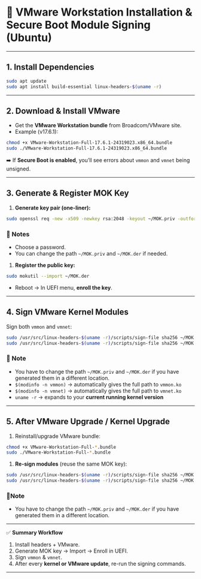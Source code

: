 # 🔑 VMware Workstation Installation & Secure Boot Module Signing (Ubuntu)

---

## 1. Install Dependencies

```bash
sudo apt update
sudo apt install build-essential linux-headers-$(uname -r)
```

---

## 2. Download & Install VMware

* Get the **VMware Workstation bundle** from Broadcom/VMware site.
* Example (v17.6.1):

```bash
chmod +x VMware-Workstation-Full-17.6.1-24319023.x86_64.bundle
sudo ./VMware-Workstation-Full-17.6.1-24319023.x86_64.bundle
```

➡️ If **Secure Boot is enabled**, you’ll see errors about `vmmon` and `vmnet` being unsigned.

---

## 3. Generate & Register MOK Key

1. **Generate key pair (one-liner):**

```bash
sudo openssl req -new -x509 -newkey rsa:2048 -keyout ~/MOK.priv -outform DER -out ~/MOK.der -nodes -days 36500 -subj "/CN=VMware/"
```

### 🔎 Notes

* Choose a password.
* You can change the path `~/MOK.priv` and `~/MOK.der` if needed.

1. **Register the public key:**

```bash
sudo mokutil --import ~/MOK.der
```

* Reboot → In UEFI menu, **enroll the key**.

---

## 4. Sign VMware Kernel Modules

Sign both `vmmon` and `vmnet`:

```bash
sudo /usr/src/linux-headers-$(uname -r)/scripts/sign-file sha256 ~/MOK.priv ~/MOK.der $(modinfo -n vmmon)
sudo /usr/src/linux-headers-$(uname -r)/scripts/sign-file sha256 ~/MOK.priv ~/MOK.der $(modinfo -n vmnet)
```

### 🔎 Note

* You have to change the path `~/MOK.priv` and `~/MOK.der` if you have generated them in a different location.
* `$(modinfo -n vmmon)` → automatically gives the full path to `vmmon.ko`
* `$(modinfo -n vmnet)` → automatically gives the full path to `vmnet.ko`
* `uname -r` → expands to your **current running kernel version**

---

## 5. After VMware Upgrade / Kernel Upgrade

1. Reinstall/upgrade VMware bundle:

```bash
chmod +x VMware-Workstation-Full-*.bundle
sudo ./VMware-Workstation-Full-*.bundle
```

1. **Re-sign modules** (reuse the same MOK key):

```bash
sudo /usr/src/linux-headers-$(uname -r)/scripts/sign-file sha256 ~/MOK.priv ~/MOK.der $(modinfo -n vmmon)
sudo /usr/src/linux-headers-$(uname -r)/scripts/sign-file sha256 ~/MOK.priv ~/MOK.der $(modinfo -n vmnet)
```

### 🔎Note

* You have to change the path `~/MOK.priv` and `~/MOK.der` if you have generated them in a different location.

---

✅ **Summary Workflow**

1. Install headers + VMware.
2. Generate MOK key → Import → Enroll in UEFI.
3. Sign `vmmon` & `vmnet`.
4. After every **kernel or VMware update**, re-run the signing commands.

---
